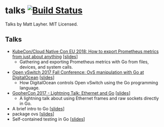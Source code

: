 talks [![Build Status](https://travis-ci.org/mdlayher/talks.svg?branch=master)](https://travis-ci.org/mdlayher/talks)
=====

Talks by Matt Layher. MIT Licensed.

Talks
-----

- [KubeCon/Cloud Native Con EU 2018: How to export Prometheus metrics from just about anything](https://www.youtube.com/watch?v=Zk09Mbu0YQk) [[slides](https://github.com/mdlayher/talks/blob/master/cnceu2018/htepmfjaa/how-to-export-prometheus-metrics-from-just-about-anything.pdf)]
  - Gathering and exporting Prometheus metrics with Go from files, devices, and system calls.
- [Open vSwitch 2017 Fall Conference: OvS manipulation with Go at DigitalOcean](https://www.youtube.com/watch?v=45PpBbqB2Z0) [[slides](https://github.com/mdlayher/talks/blob/master/ovscon2017/ovs-manipulation-with-go-at-digitalocean.pdf)]
  - How DigitalOcean controls Open vSwitch using the Go programming language.
- [GopherCon 2017 - Lightning Talk: Ethernet and Go](https://www.youtube.com/watch?v=DgNiktCFuBg) [[slides](http://go-talks.appspot.com/github.com/mdlayher/talks/gophercon2017/ethernet-and-go/ethernet-and-go.slide#1)]
  - A lightning talk about using Ethernet frames and raw sockets directly in Go.
- A brief intro to Go [[slides](http://go-talks.appspot.com/github.com/mdlayher/talks/misc/a-brief-intro-to-go/a-brief-intro-to-go.slide)]
- package ovs [[slides](http://go-talks.appspot.com/github.com/mdlayher/talks/misc/package-ovs/package-ovs.slide)]
- Self-contained testing in Go [[slides](http://go-talks.appspot.com/github.com/mdlayher/talks/misc/self-contained-testing-in-go/self-contained-testing-in-go.slide)]